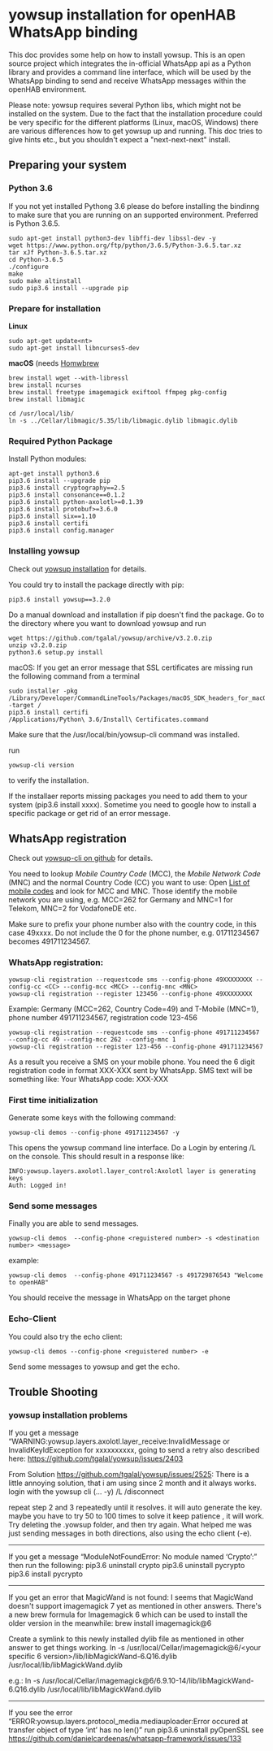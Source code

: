 
# yowsup installation for openHAB WhatsApp binding #

This doc provides some help on how to install yowsup. This is an open source project which integrates the in-official WhatsApp api as a Python library and provides a command line interface, which will be used by the WhatsApp binding to send and receive WhatsApp messages within the openHAB environment.

Please note: yowsup requires several Python libs, which might not be installed on the system. Due to the fact that the installation procedure could be very specific for the different platforms (Linux, macOS, Windows) there are various differences how to get yowsup up and running. This doc tries to give hints etc., but you shouldn't expect a "next-next-next" install.

## Preparing your system

###  Python 3.6
If you not yet installed Pythong 3.6 please do before installing the bindinng to make sure that you are running on an supported environment. Preferred is Python 3.6.5.
```
sudo apt-get install python3-dev libffi-dev libssl-dev -y
wget https://www.python.org/ftp/python/3.6.5/Python-3.6.5.tar.xz
tar xJf Python-3.6.5.tar.xz
cd Python-3.6.5
./configure
make
sudo make altinstall
sudo pip3.6 install --upgrade pip
```
### Prepare for installation

**Linux**
```
sudo apt-get update<nt>
sudo apt-get install libncurses5-dev
```
**macOS** (needs [Homwbrew](https://www.howtogeek.com/211541/homebrew-for-os-x-easily-installs-desktop-apps-and-terminal-utilities/)

```
brew install wget --with-libressl
brew install ncurses
brew install freetype imagemagick exiftool ffmpeg pkg-config
brew install libmagic

cd /usr/local/lib/
ln -s ../Cellar/libmagic/5.35/lib/libmagic.dylib libmagic.dylib
```
### Required Python Package

Install Python modules:
```
apt-get install python3.6
pip3.6 install --upgrade pip
pip3.6 install cryptography==2.5
pip3.6 install consonance==0.1.2
pip3.6 install python-axolotl>=0.1.39
pip3.6 install protobuf>=3.6.0
pip3.6 install six==1.10
pip3.6 install certifi
pip3.6 install config.manager
```

### Installing yowsup

Check out [yowsup installation](https://github.com/tgalal/yowsup#installation) for details.

You could try to install the package directly with pip:
```
pip3.6 install yowsup==3.2.0
```
Do a manual download and installation if pip doesn't find the package.
Go to the directory where you want to download yowsup and run

```
wget https://github.com/tgalal/yowsup/archive/v3.2.0.zip
unzip v3.2.0.zip
python3.6 setup.py install
```

macOS: If you get an error message that SSL certificates are missing run the following command from a terminal
```
sudo installer -pkg /Library/Developer/CommandLineTools/Packages/macOS_SDK_headers_for_macOS_10.14.pkg -target /
pip3.6 install certifi
/Applications/Python\ 3.6/Install\ Certificates.command 
```

Make sure that the /usr/local/bin/yowsup-cli command was installed.

run
```
yowsup-cli version
```
to verify the installation.

If the installaer reports missing packages you need to add them to your system (pip3.6 install xxxx). Sometime you need to google how to install a specific package or get rid of an error message.

## WhatsApp registration

Check out [yowsup-cli on github](https://github.com/tgalal/yowsup/wiki/yowsup-cli) for details.

You need to lookup _Mobile Country Code_ (MCC), the _Mobile Network Code_ (MNC) and the normal Country Code (CC) you want to use: Open [List of mobile codes](https://en.wikipedia.org/wiki/Mobile_country_code) and look for MCC and MNC. Those identify the mobile network you are using, e.g. MCC=262 for Germany and MNC=1 for Telekom, MNC=2 for VodafoneDE etc.

Make sure to prefix your phone number also with the country code, in this case 49xxxx. Do not include the 0 for the phone number, e.g. 01711234567 becomes 491711234567.

### WhatsApp registration:
```
yowsup-cli registration --requestcode sms --config-phone 49XXXXXXXX --config-cc <CC> --config-mcc <MCC> --config-mnc <MNC>
yowsup-cli registration --register 123456 --config-phone 49XXXXXXXX
```
Example: 
Germany (MCC=262, Country Code=49) and T-Mobile (MNC=1), phone number 491711234567, registration code 123-456
```
yowsup-cli registration --requestcode sms --config-phone 491711234567 --config-cc 49 --config-mcc 262 --config-mnc 1
yowsup-cli registration --register 123-456 --config-phone 491711234567
```

As a result you receive a SMS on your mobile phone. You need the 6 digit registration code in format XXX-XXX sent by WhatsApp. SMS text will be something like:
Your WhatsApp code: XXX-XXX

### First time initialization

Generate some keys with the following command:
```
yowsup-cli demos --config-phone 491711234567 -y
```
This opens the yowsup command line interface.
Do a Login by entering /L on the console. This should result in a response like:
```
INFO:yowsup.layers.axolotl.layer_control:Axolotl layer is generating keys
Auth: Logged in!
```

### Send some messages

Finally you are able to send messages.
```
yowsup-cli demos  --config-phone <reguistered number> -s <destination number> <message>
```
example: 
```
yowsup-cli demos  --config-phone 491711234567 -s 491729876543 "Welcome to openHAB"
```

You should receive the message in WhatsApp on the target phone

### Echo-Client

You could also try the echo client:
```
yowsup-cli demos --config-phone <reguistered number> -e
```

Send some messages to yowsup and get the echo.

## Trouble Shooting

### yowsup installation problems

If you get a message “WARNING:yowsup.layers.axolotl.layer_receive:InvalidMessage or InvalidKeyIdException for xxxxxxxxxx, going to send a retry
also described here: https://github.com/tgalal/yowsup/issues/2403

From Solution https://github.com/tgalal/yowsup/issues/2525:
There is a little annoying solution, that i am using since 2 month and it always works.
login with the yowsup cli (... -y)
/L
/disconnect

repeat step 2 and 3 repeatedly until it resolves. it will auto generate the key.
maybe you have to try 50 to 100 times to solve it keep patience , it will work.
Try deleting the .yowsup folder, and then try again.
What helped me was just sending messages in both directions, also using the echo client (-e).

---

If you get a message “ModuleNotFoundError: No module named ‘Crypto’:” then run the following:
pip3.6 uninstall crypto
pip3.6 uninstall pycrypto
pip3.6 install pycrypto

---

If you get an error that MagicWand is not found: I seems that MagicWand doesn't support imagemagick 7 yet as mentioned in other answers.
There's a new brew formula for Imagemagick 6 which can be used to install the older version in the meanwhile:
brew install imagemagick@6

Create a symlink to this newly installed dylib file as mentioned in other answer to get things working.
ln -s /usr/local/Cellar/imagemagick@6/<your specific 6 version>/lib/libMagickWand-6.Q16.dylib /usr/local/lib/libMagickWand.dylib

e.g.: ln -s /usr/local/Cellar/imagemagick@6/6.9.10-14/lib/libMagickWand-6.Q16.dylib /usr/local/lib/libMagickWand.dylib

---

If you see the error “ERROR:yowsup.layers.protocol_media.mediauploader:Error occured at transfer object of type ‘int’ has no len()” run
pip3.6 uninstall pyOpenSSL
see https://github.com/danielcardeenas/whatsapp-framework/issues/133

